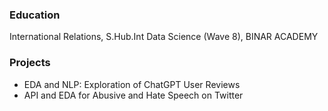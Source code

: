 ### Education
International Relations, S.Hub.Int
Data Science (Wave 8), BINAR ACADEMY

### Projects
- EDA and NLP: Exploration of ChatGPT User Reviews
- API and EDA for Abusive and Hate Speech on Twitter

